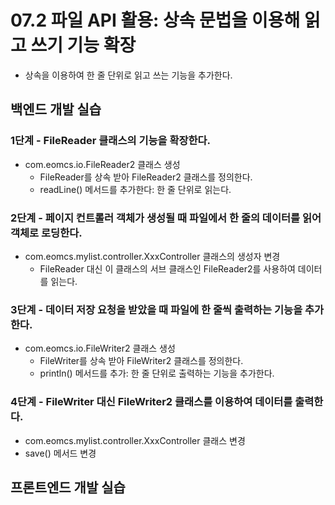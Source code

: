 # 07.2 파일 API 활용: 상속 문법을 이용해 읽고 쓰기 기능 확장

- 상속을 이용하여 한 줄 단위로 읽고 쓰는 기능을 추가한다.

## 백엔드 개발 실습

### 1단계 - FileReader 클래스의 기능을 확장한다.

- com.eomcs.io.FileReader2 클래스 생성
  - FileReader를 상속 받아 FileReader2 클래스를 정의한다.
  - readLine() 메서드를 추가한다: 한 줄 단위로 읽는다.

### 2단계 - 페이지 컨트롤러 객체가 생성될 때 파일에서 한 줄의 데이터를 읽어 객체로 로딩한다.

- com.eomcs.mylist.controller.XxxController 클래스의 생성자 변경
  - FileReader 대신 이 클래스의 서브 클래스인 FileReader2를 사용하여 데이터를 읽는다.


### 3단계 - 데이터 저장 요청을 받았을 때 파일에 한 줄씩 출력하는 기능을 추가한다.

- com.eomcs.io.FileWriter2 클래스 생성
  - FileWriter를 상속 받아 FileWriter2 클래스를 정의한다.
  - println() 메서드를 추가: 한 줄 단위로 출력하는 기능을 추가한다.


### 4단계 - FileWriter 대신 FileWriter2 클래스를 이용하여 데이터를 출력한다.
 - com.eomcs.mylist.controller.XxxController 클래스 변경
  - save() 메서드 변경


## 프론트엔드 개발 실습








#
